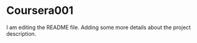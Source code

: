 # Coursera001
I am editing the README file. Adding some more details about the project description.
